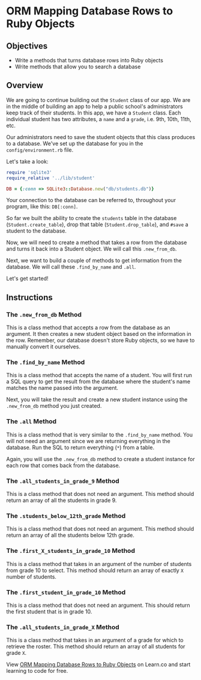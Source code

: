 # ORM Mapping Database Rows to Ruby Objects

## Objectives

- Write a methods that turns database rows into Ruby objects
- Write methods that allow you to search a database

## Overview

We are going to continue building out the `Student` class of our app. We are in
the middle of building an app to help a public school's administrators keep
track of their students. In this app, we have a `Student` class. Each individual
student has two attributes, a `name` and a `grade`, i.e. 9th, 10th, 11th, etc.

Our administrators need to save the student objects that this class produces to
a database. We've set up the database for you in the `config/environment.rb`
file.

Let's take a look:

```ruby
require 'sqlite3'
require_relative '../lib/student'

DB = {:conn => SQLite3::Database.new("db/students.db")}
```

Your connection to the database can be referred to, throughout your program,
like this: `DB[:conn]`.

So far we built the ability to create the `students` table in the database
(`Student.create_table`), drop that table (`Student.drop_table`), and `#save` a
student to the database.

Now, we will need to create a method that takes a row from the database and
turns it back into a Student object. We will call this `.new_from_db`.

Next, we want to build a couple of methods to get information from the database.
We will call these `.find_by_name` and `.all`.

Let's get started!

## Instructions

### The `.new_from_db` Method

This is a class method that accepts a row from the database as an argument. It
then creates a new student object based on the information in the row. Remember,
our database doesn't store Ruby objects, so we have to manually convert it
ourselves.

### The `.find_by_name` Method

This is a class method that accepts the name of a student. You will first run a
SQL query to get the result from the database where the student's name matches
the name passed into the argument.

Next, you will take the result and create a new student instance using the
`.new_from_db` method you just created.

### The `.all` Method

This is a class method that is very similar to the `.find_by_name` method. You
will not need an argument since we are returning everything in the database. Run
the SQL to return everything (`*`) from a table.

Again, you will use the `.new_from_db` method to create a student instance for
each row that comes back from the database.

### The `.all_students_in_grade_9` Method

This is a class method that does not need an argument. This method should return
an array of all the students in grade 9.

### The `.students_below_12th_grade` Method

This is a class method that does not need an argument. This method should return
an array of all the students below 12th grade.

### The `.first_X_students_in_grade_10` Method

This is a class method that takes in an argument of the number of students from
grade 10 to select. This method should return an array of exactly `X` number of
students.

### The `.first_student_in_grade_10` Method

This is a class method that does not need an argument. This should return the
first student that is in grade 10.

### The `.all_students_in_grade_X` Method

This is a class method that takes in an argument of a grade for which to
retrieve the roster. This method should return an array of all students for
grade `X`.

<p data-visibility='hidden'>View <a href='https://learn.co/lessons/orm-mapping-db-to-ruby-object-lab' title='ORM Mapping Database Rows to Ruby Objects'>ORM Mapping Database Rows to Ruby Objects</a> on Learn.co and start learning to code for free.</p>
